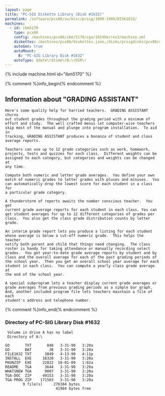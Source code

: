 ```yaml
---
layout: page
title: "PC-SIG Diskette Library (Disk #1632)"
permalink: /software/pcx86/sw/misc/pcsig/1000-1999/DISK1632/
machines:
  - id: ibm5170
    type: pcx86
    config: /machines/pcx86/ibm/5170/cga/1024kb/rev3/machine.xml
    diskettes: /machines/pcx86/diskettes.json,/disks/pcsigdisks/pcx86/diskettes.json
    autoGen: true
    autoMount:
      B: "PC-SIG Library Disk #1632"
    autoType: $date\r$time\rB:\rDIR\r
---
```


{% include machine.html id="ibm5170" %}

{% comment %}info_begin{% endcomment %}

## Information about "GRADING ASSISTANT"

    Here's some quality help for harried teachers.  GRADING ASSISTANT churns
    out student grades throughout the grading period with a minimum of
    effort and study.  The well crafted menus let computer-wise teachers
    skip most of the manual and plunge into program installation.  To aid in
    tracking, GRADING ASSISTANT produces a bonanza of student and class
    average reports.
    
    Teachers can use up to 12 grade categories such as work, homework,
    projects, tests and quizzes for each class.  Different weights can be
    assigned to each category, but categories and weights can be changed at
    any time.
    
    Compute both numeric and letter grade averages.  You define your own
    match of numeric grades to letter grades with pluses and minuses.  You
    can automatically drop the lowest score for each student in a class for
    a particular grade category.
    
    A thunderstorm of reports awaits the number conscious teacher.  You get
    current grade average reports for each student in each class. You can
    get student averages for up to 12 different categories of grades per
    class.  You also get the class grade distribution counts by letter
    grade.
    
    An interim grade report lets you produce a listing for each student
    whose average is below a cut-off numeric grade.  This helps the teacher
    notify both parent and child that things need changing.  The class
    roster is handy for taking attendance or manually recording select
    grades.  You get year-to-date grade average reports by student and by
    class and the overall average for each of the past grading periods of
    the school year.  Then you get an overall school year average for each
    student in each class.  You can compute a yearly class grade average at
    the end of the school year.
    
    A special subprogram lets a teacher display current grade averages or
    grade averages from previous grading periods as a simple bar graph.
    And, another included program file lets teachers maintain a file of each
    student's address and telephone number.
{% comment %}info_end{% endcomment %}


### Directory of PC-SIG Library Disk #1632

     Volume in drive A has no label
     Directory of A:\

    GO       TXT       848   3-31-90   3:20a
    GO       BAT        38   3-31-90   3:20a
    FILE1632 TXT      3849   4-13-90   4:11p
    INSTALL  EXE     16320   3-31-90   3:20a
    PKUNZIP  EXE     22022  10-01-89   1:02a
    README   TGA      3644   3-31-90   3:20a
    WHATSNEW TGA      9007   3-31-90   3:20a
    TGA-DOC  ZIP     49153   3-31-90   3:20a
    TGA-PROG ZIP    171503   3-31-90   3:20a
            9 file(s)     276384 bytes
                           41984 bytes free
